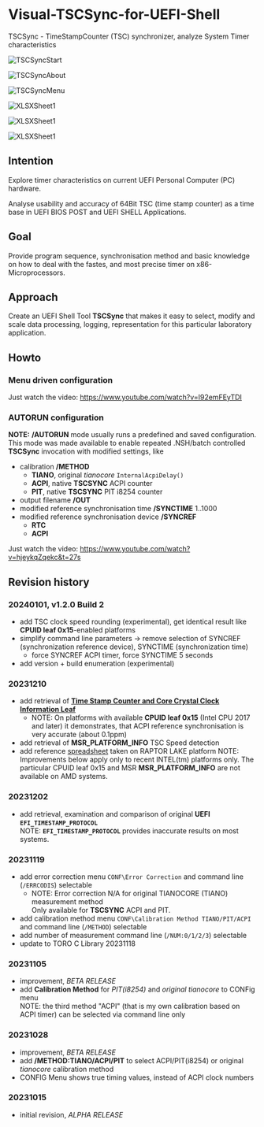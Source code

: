 # Visual-TSCSync-for-UEFI-Shell
TSCSync - TimeStampCounter (TSC) synchronizer,  analyze System Timer characteristics

![TSCSyncStart](TSCSyncStart.png)

![TSCSyncAbout](TSCSyncAbout.png)

![TSCSyncMenu](TSCSyncMenu.png)

![XLSXSheet1](XLSXSheet1.png)

![XLSXSheet1](XLSXSheet2.png)

![XLSXSheet1](XLSXSheet3.png)

## Intention
Explore timer characteristics on current UEFI Personal Computer (PC) hardware.

Analyse usability and accuracy of 64Bit TSC (time stamp counter) as
a time base in UEFI BIOS POST and UEFI SHELL Applications.

## Goal
Provide program sequence, synchronisation method and basic 
knowledge on how to deal with the fastes, and most precise timer
on x86-Microprocessors.

## Approach
Create an UEFI Shell Tool **TSCSync** that makes it easy to select, modify
and scale data processing, logging, representation for this particular laboratory
application.

## Howto
### Menu driven configuration
Just watch the video: https://www.youtube.com/watch?v=I92emFEyTDI

### AUTORUN configuration
**NOTE:** **/AUTORUN** mode usually runs a predefined and saved configuration.
This mode was made available to enable repeated .NSH/batch controlled
**TSCSync** invocation with modified settings, like
* calibration **/METHOD**
	* **TIANO**, original *tianocore* `InternalAcpiDelay()`
	* **ACPI**, native **TSCSYNC** ACPI counter
	* **PIT**, native **TSCSYNC** PIT i8254 counter
* output filename **/OUT**
* modified reference synchronisation time **/SYNCTIME** 1..1000
* modified reference synchronisation device **/SYNCREF**
	* **RTC**
	* **ACPI**

Just watch the video: https://www.youtube.com/watch?v=hjeykqZqekc&t=27s

## Revision history
### 20240101, v1.2.0 Build 2
* add TSC clock speed rounding (experimental), get identical result like **CPUID leaf 0x15**-enabled platforms
* simplify command line parameters -> remove selection of SYNCREF (synchronization reference device), SYNCTIME (synchronization time)
	* force SYNCREF ACPI timer, force SYNCTIME 5 seconds
* add version + build enumeration (experimental) 
### 20231210
* add retrieval of [**Time Stamp Counter and Core Crystal Clock Information Leaf**](https://www.intel.com/content/dam/develop/external/us/en/documents/architecture-instruction-set-extensions-programming-reference.pdf#page=34)
	* NOTE: On platforms with available **CPUID leaf 0x15** (Intel CPU 2017 and later) it demonstrates, that ACPI reference synchronisation is very accurate (about 0.1ppm)
* add retrieval of **MSR_PLATFORM_INFO** TSC Speed detection
* add reference [spreadsheet](https://github.com/KilianKegel/Visual-TSCSync-for-UEFI-Shell/blob/main/RTL.xlsx) taken on RAPTOR LAKE platform
NOTE: Improvements below apply only to recent INTEL(tm) platforms only. The particular CPUID leaf 0x15 and MSR **MSR_PLATFORM_INFO** are not available on AMD systems.
### 20231202
* add retrieval, examination and comparison of original **UEFI** **`EFI_TIMESTAMP_PROTOCOL`**<br>
  NOTE: **`EFI_TIMESTAMP_PROTOCOL`** provides inaccurate results on most systems.
### 20231119
* add error correction menu `CONF\Error Correction` and command line (`/ERRCODIS`) selectable
	* NOTE: Error correction N/A for original TIANOCORE (TIANO) measurement method<br>
	  Only available for **TSCSYNC** ACPI and PIT.
* add calibration method menu `CONF\Calibration Method TIANO/PIT/ACPI` and command line (`/METHOD`)  selectable
* add number of measurement command line (`/NUM:0/1/2/3`)  selectable
* update to TORO C Library 20231118
### 20231105
* improvement, *BETA RELEASE*
* add **Calibration Method** for *PIT(i8254)* and *original tianocore* to CONFig menu<br>
  NOTE: the third method "ACPI" (that is my own calibration based on ACPI timer) can be selected via command line only
### 20231028
* improvement, *BETA RELEASE*
* add **/METHOD:TIANO/ACPI/PIT** to select ACPI/PIT(i8254) or original *tianocore* calibration method
* CONFIG Menu shows true timing values, instead of ACPI clock numbers
### 20231015
* initial revision, *ALPHA RELEASE*

